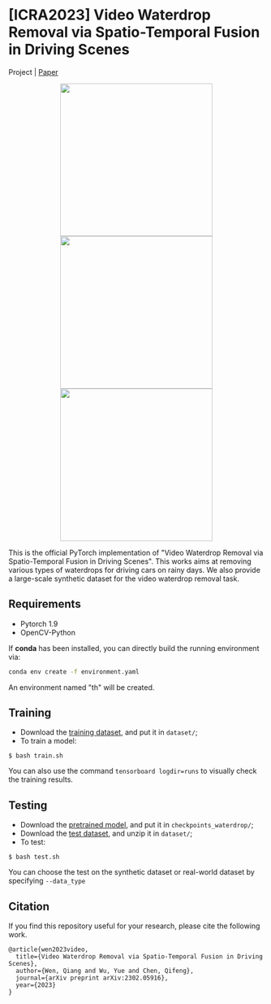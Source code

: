 # [ICRA2023] Video Waterdrop Removal via Spatio-Temporal Fusion in Driving Scenes
Project | [Paper](https://arxiv.org/pdf/2302.05916.pdf)
<p align='center'>
<img src='visualization/8.gif' width=300>
<img src='visualization/8.gif' width=300>
<img src='visualization/8.gif' width=300>
</p>


This is the official PyTorch implementation of "Video Waterdrop Removal via Spatio-Temporal Fusion in Driving Scenes". This works aims at removing various types of waterdrops for driving cars on rainy days. We also provide a large-scale synthetic dataset for the video waterdrop removal task.

## Requirements
- Pytorch 1.9
- OpenCV-Python

If **conda** has been installed, you can directly build the running environment via:
```bash
conda env create -f environment.yaml
```
An environment named "th" will be created.

## Training
- Download the [training dataset](), and put it in ```dataset/```;
- To train a model:
```
$ bash train.sh
```
You can also use the command ```tensorboard logdir=runs``` to visually check the training results.
## Testing
- Download the [pretrained model](https://drive.google.com/drive/folders/1c3JYdv64U-OmOyksNK6n51sNwBgy-iQC?usp=sharing), and put it in ```checkpoints_waterdrop/```;
- Download the [test dataset](), and unzip it in ```dataset/```;
- To test:
```
$ bash test.sh
```
You can choose the test on the synthetic dataset or real-world dataset by specifying ```--data_type```

## Citation
If you find this repository useful for your research, please cite the following work.
```
@article{wen2023video,
  title={Video Waterdrop Removal via Spatio-Temporal Fusion in Driving Scenes},
  author={Wen, Qiang and Wu, Yue and Chen, Qifeng},
  journal={arXiv preprint arXiv:2302.05916},
  year={2023}
}
```
